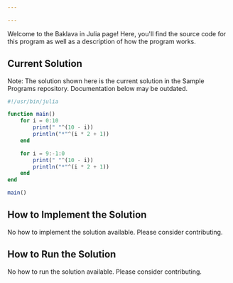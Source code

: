 ```yaml
---

---
```


Welcome to the Baklava in Julia page! Here, you'll find the source code for this program as well as a description of how the program works.

## Current Solution

Note: The solution shown here is the current solution in the Sample Programs repository. Documentation below may be outdated.

```Julia
#!/usr/bin/julia

function main()
    for i = 0:10
        print(" "^(10 - i))
        println("*"^(i * 2 + 1))
    end 

    for i = 9:-1:0
        print(" "^(10 - i))
        println("*"^(i * 2 + 1))
    end
end

main()

```

## How to Implement the Solution

No how to implement the solution available. Please consider contributing.

## How to Run the Solution

No how to run the solution available. Please consider contributing.